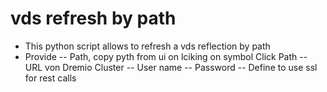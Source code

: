# vds refresh by path
- This python script allows to refresh a vds reflection by path
- Provide
-- Path, copy pyth from ui on lciking on symbol Click Path
-- URL von Dremio Cluster
-- User name
-- Password
-- Define to use ssl for rest calls
